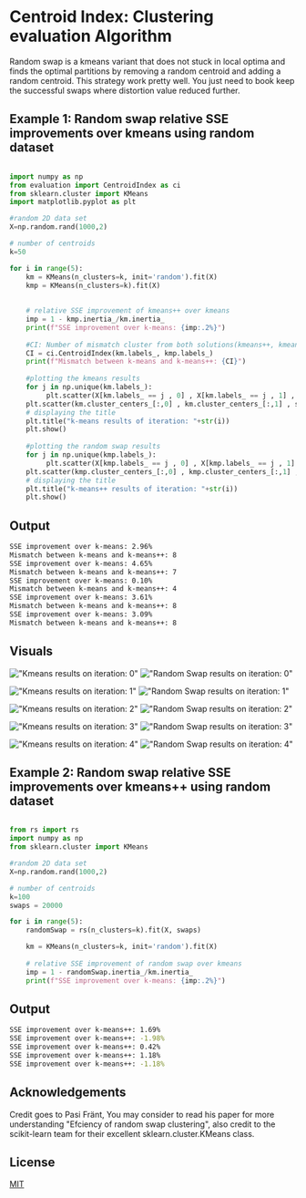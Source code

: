 # Centroid Index: Clustering evaluation Algorithm
Random swap is a kmeans variant that does not stuck in local optima and finds the optimal partitions by removing a random centroid and adding a random centroid. This strategy work pretty well. You just need to book keep the successful swaps where distortion value reduced further. 

## Example 1: Random swap relative SSE improvements over kmeans using random dataset 

```python

import numpy as np
from evaluation import CentroidIndex as ci
from sklearn.cluster import KMeans
import matplotlib.pyplot as plt

#random 2D data set
X=np.random.rand(1000,2)

# number of centroids
k=50

for i in range(5):
    km = KMeans(n_clusters=k, init='random').fit(X)
    kmp = KMeans(n_clusters=k).fit(X)
    
    
    # relative SSE improvement of kmeans++ over kmeans
    imp = 1 - kmp.inertia_/km.inertia_
    print(f"SSE improvement over k-means: {imp:.2%}")
    
    #CI: Number of mismatch cluster from both solutions(kmeans++, kmeans)
    CI = ci.CentroidIndex(km.labels_, kmp.labels_)
    print(f"Mismatch between k-means and k-means++: {CI}")
    
    #plotting the kmeans results
    for j in np.unique(km.labels_):
         plt.scatter(X[km.labels_ == j , 0] , X[km.labels_ == j , 1] , label = j)
    plt.scatter(km.cluster_centers_[:,0] , km.cluster_centers_[:,1] , s = 80, color = 'k')
    # displaying the title
    plt.title("k-means results of iteration: "+str(i))
    plt.show()
    
    #plotting the random swap results
    for j in np.unique(kmp.labels_):
         plt.scatter(X[kmp.labels_ == j , 0] , X[kmp.labels_ == j , 1] , label = j)
    plt.scatter(kmp.cluster_centers_[:,0] , kmp.cluster_centers_[:,1] , s = 80, color = 'k')
    # displaying the title
    plt.title("k-means++ results of iteration: "+str(i))
    plt.show()
```
## Output
```bash
SSE improvement over k-means: 2.96%
Mismatch between k-means and k-means++: 8
SSE improvement over k-means: 4.65%
Mismatch between k-means and k-means++: 7
SSE improvement over k-means: 0.10%
Mismatch between k-means and k-means++: 4
SSE improvement over k-means: 3.61%
Mismatch between k-means and k-means++: 8
SSE improvement over k-means: 3.09%
Mismatch between k-means and k-means++: 8
```
## Visuals
!["Kmeans results on iteration: 0"](https://github.com/gulraizchoudhary/Random-Swap-Clustering-Algorithm/blob/main/img/km_0.png)
!["Random Swap results on iteration: 0"](https://github.com/gulraizchoudhary/Random-Swap-Clustering-Algorithm/blob/main/img/rs_0.png)

!["Kmeans results on iteration: 1"](https://github.com/gulraizchoudhary/Random-Swap-Clustering-Algorithm/blob/main/img/km_1.png)
!["Random Swap results on iteration: 1"](https://github.com/gulraizchoudhary/Random-Swap-Clustering-Algorithm/blob/main/img/rs_1.png)

!["Kmeans results on iteration: 2"](https://github.com/gulraizchoudhary/Random-Swap-Clustering-Algorithm/blob/main/img/km_2.png)
!["Random Swap results on iteration: 2"](https://github.com/gulraizchoudhary/Random-Swap-Clustering-Algorithm/blob/main/img/rs_2.png)

!["Kmeans results on iteration: 3"](https://github.com/gulraizchoudhary/Random-Swap-Clustering-Algorithm/blob/main/img/km_3.png)
!["Random Swap results on iteration: 3"](https://github.com/gulraizchoudhary/Random-Swap-Clustering-Algorithm/blob/main/img/rs_3.png)

!["Kmeans results on iteration: 4"](https://github.com/gulraizchoudhary/Random-Swap-Clustering-Algorithm/blob/main/img/km_4.png)
!["Random Swap results on iteration: 4"](https://github.com/gulraizchoudhary/Random-Swap-Clustering-Algorithm/blob/main/img/rs_4.png)
## Example 2: Random swap relative SSE improvements over kmeans++ using random dataset
```python

from rs import rs
import numpy as np
from sklearn.cluster import KMeans

#random 2D data set
X=np.random.rand(1000,2)

# number of centroids
k=100
swaps = 20000

for i in range(5):
    randomSwap = rs(n_clusters=k).fit(X, swaps)

    km = KMeans(n_clusters=k, init='random').fit(X)
    
    # relative SSE improvement of random swap over kmeans
    imp = 1 - randomSwap.inertia_/km.inertia_
    print(f"SSE improvement over k-means: {imp:.2%}")
```
## Output
```bash
SSE improvement over k-means++: 1.69%
SSE improvement over k-means++: -1.98%
SSE improvement over k-means++: 0.42%
SSE improvement over k-means++: 1.18%
SSE improvement over k-means++: -1.18%
```


## Acknowledgements
Credit goes to Pasi Fränt, You may consider to read his paper for more understanding "Efciency of random swap clustering", also credit to the scikit-learn team for their excellent sklearn.cluster.KMeans class.

## License
[MIT](https://choosealicense.com/licenses/mit/)

